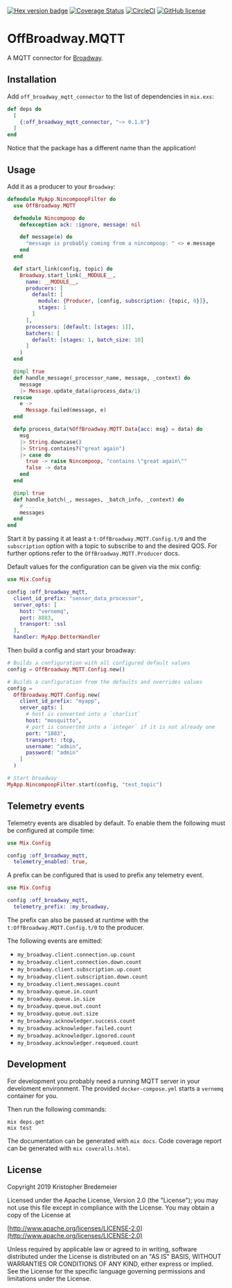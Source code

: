 [![Hex version badge](https://img.shields.io/hexpm/v/off_broadway_mqtt_connector.svg)](https://hex.pm/packages/off_broadway_mqtt_connector)
[![Coverage Status](https://coveralls.io/repos/github/kbredemeier/off_broadway_mqtt/badge.svg?branch=master)](https://coveralls.io/github/kbredemeier/off_broadway_mqtt?branch=master)
[![CircleCI](https://circleci.com/gh/kbredemeier/off_broadway_mqtt.svg?style=svg)](https://circleci.com/gh/kbredemeier/off_broadway_mqtt)
[![GitHub license](https://img.shields.io/github/license/kbredemeier/off_broadway_mqtt.svg)](https://github.com/kbredemeier/off_broadway_mqtt/blob/master/LICENSE)

# OffBroadway.MQTT

A MQTT connector for [Broadway](https://github.com/plataformatec/broadway).

## Installation

Add `off_broadway_mqtt_connector` to the list of dependencies in `mix.exs`:

```elixir
def deps do
  [
    {:off_broadway_mqtt_connector, "~> 0.1.0"}
  ]
end
```

Notice that the package has a different name than the application!

## Usage

Add it as a producer to your `Broadway`:

```elixir
defmodule MyApp.NincompoopFilter do
  use OffBroadway.MQTT

  defmodule Nincompoop do
    defexception ack: :ignore, message: nil

    def message(e) do
      "message is probably coming from a nincompoop: " <> e.message
    end
  end

  def start_link(config, topic) do
    Broadway.start_link(__MODULE__,
      name: __MODULE__,
      producers: [
        default: [
          module: {Producer, [config, subscription: {topic, 0}]},
          stages: 1
        ]
      ],
      processors: [default: [stages: 1]],
      batchers: [
        default: [stages: 1, batch_size: 10]
      ]
    )
  end

  @impl true
  def handle_message(_processor_name, message, _context) do
    message
    |> Message.update_data(&process_data/1)
  rescue
    e ->
      Message.failed(message, e)
  end

  defp process_data(%OffBroadway.MQTT.Data{acc: msg} = data) do
    msg
    |> String.downcase()
    |> String.contains?("great again")
    |> case do
      true -> raise Nincompoop, "contains \"great again\""
      false -> data
    end
  end

  @impl true
  def handle_batch(_, messages, _batch_info, _context) do
    # ...
    messages
  end
end
```

Start it by passing it at least a `t:OffBroadway.MQTT.Config.t/0` and the
`subscription` option with a topic to subscribe to and the desired QOS. For
further options refer to the `OffBroadway.MQTT.Producer` docs.

Default values for the configuration can be given via the mix config:

```elixir
use Mix.Config

config :off_broadway_mqtt,
  client_id_prefix: "sensor_data_processor",
  server_opts: [
    host: "vernemq",
    port: 8883,
    transport: :ssl
  ],
  handler: MyApp.BetterHandler
```

Then build a config and start your broadway:

```elixir
# Builds a configuration with all configured default values
config = OffBroadway.MQTT.Config.new()

# Builds a configuration from the defaults and overrides values
config =
  OffBroadway.MQTT.Config.new(
    client_id_prefix: "myapp",
    server_opts: [
      # host is converted into a `charlist`
      host: "mosquitto",
      # port is converted into a `integer` if it is not already one
      port: "1883",
      transport: :tcp,
      username: "admin",
      password: "admin"
    ]
  )

# Start broadway
MyApp.NincompoopFilter.start(config, "test_topic")
```

## Telemetry events

Telemetry events are disabled by default. To enable them the following must be
configured at compile time:

```elixir
use Mix.Config

config :off_broadway_mqtt,
  telemetry_enabled: true,
```

A prefix can be configured that is used to prefix any telemetry event.

```elixir
use Mix.Config

config :off_broadway_mqtt,
  telemetry_prefix: :my_broadway,
```

The prefix can also be passed at runtime with the
`t:OffBroadway.MQTT.Config.t/0` to the producer.

The following events are emitted:

- `my_broadway.client.connection.up.count`
- `my_broadway.client.connection.down.count`
- `my_broadway.client.subscription.up.count`
- `my_broadway.client.subscription.down.count`
- `my_broadway.client.messages.count`
- `my_broadway.queue.in.count`
- `my_broadway.queue.in.size`
- `my_broadway.queue.out.count`
- `my_broadway.queue.out.size`
- `my_broadway.acknowledger.success.count`
- `my_broadway.acknowledger.failed.count`
- `my_broadway.acknowledger.ignored.count`
- `my_broadway.acknowledger.requeued.count`

## Development

For development you probably need a running MQTT server in your develoment
environment. The provided `docker-compose.yml` starts a `vernemq` container for you.

Then run the following commands:

```
mix deps.get
mix test
```

The documentation can be generated with `mix docs`. Code coverage report can be
generated with `mix coveralls.html`.

## License

Copyright 2019 Kristopher Bredemeier

Licensed under the Apache License, Version 2.0 (the "License");
you may not use this file except in compliance with the License.
You may obtain a copy of the License at

[http://www.apache.org/licenses/LICENSE-2.0](http://www.apache.org/licenses/LICENSE-2.0)

Unless required by applicable law or agreed to in writing, software
distributed under the License is distributed on an "AS IS" BASIS,
WITHOUT WARRANTIES OR CONDITIONS OF ANY KIND, either express or implied.
See the License for the specific language governing permissions and
limitations under the License.
